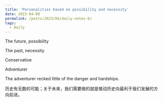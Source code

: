 ```yaml
---
title: 'Personalities based on possibility and necessity'
date: 2023-04-09
permalink: /posts/2023/04/daily-notes-6/
tags:
  - Daily
---
```


The future, possibility

The past, necessity

Conservative

Adventurer

The adventurer recked little of the danger and hardships.

历史有无数的可能；关于未来，我们需要做的就是推动历史向最利于我们发展的方向前进。